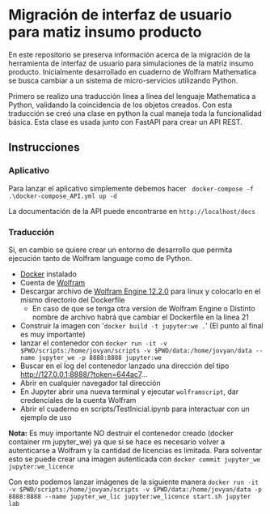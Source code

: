 # Migración de interfaz de usuario para matiz insumo producto

En este repositorio se preserva información acerca de la migración de la herramienta de interfaz de usuario para 
simulaciones de la matriz insumo producto. Inicialmente desarrollado en cuaderno de Wolfram Mathematica se busca 
cambiar a un sistema de micro-servicios utilizando Python.

Primero se realizo una traducción línea a línea del lenguaje Mathematica a Python, validando la coincidencia de los 
objetos creados. Con esta traducción se creó una clase en python la cual maneja toda la funcionalidad básica.
Esta clase es usada junto con FastAPI para crear un API REST.

## Instrucciones

### Aplicativo

Para lanzar el aplicativo simplemente debemos hacer 
``` docker-compose -f .\docker-compose_API.yml up -d```

La documentación de la API puede encontrarse en ```http://localhost/docs```

### Traducción
Si, en cambio se quiere crear un entorno de desarrollo que permita ejecución tanto de Wolfram language como de Python.
- [Docker](https://www.docker.com) instalado 
- Cuenta de [Wolfram](https://account.wolfram.com/login/oauth2/sign-in)
- Descargar archivo de [Wolfram Engine 12.2.0](https://www.wolfram.com/engine/) para linux y colocarlo en el mismo 
directorio del Dockerfile
  - En caso de que se tenga otra version de Wolfram Engine o Distinto nombre de archivo habrá que cambiar 
  el Dockerfile en la linea 21
- Construir la imagen con '`docker build -t jupyter:we .`' (El punto al final es muy importante)
- lanzar el contenedor con 
``` docker run -it -v $PWD/scripts:/home/jovyan/scripts -v $PWD/data:/home/jovyan/data --name jupyter_we -p 8888:8888 jupyter:we ```
- Buscar en el log del contenedor lanzado una dirección del tipo http://127.0.0.1:8888/?token=644ac7...
- Abrir en cualquier navegador tal dirección 
- En Jupyter abrir una nueva terminal y ejecutar `wolframscript`, dar credenciales de la cuenta Wolfram
- Abrir el cuaderno en scripts/TestInicial.ipynb para interactuar con un ejemplo de uso

**Nota:** Es muy importante NO destruir el contenedor creado (docker container rm jupyter_we) ya que si se hace es 
necesario volver a autenticarse a Wolfram y la cantidad de licencias es limitada. Para solventar esto se puede crear 
una imagen autenticada con
``` docker commit jupyter_we jupyter:we_licence ```

Con esto podemos lanzar imágenes de la siguiente manera 
```docker run -it -v $PWD/scripts:/home/jovyan/scripts -v $PWD/data:/home/jovyan/data -p 8888:8888 --name jupyter_we_lic jupyter:we_licence start.sh jupyter lab```

